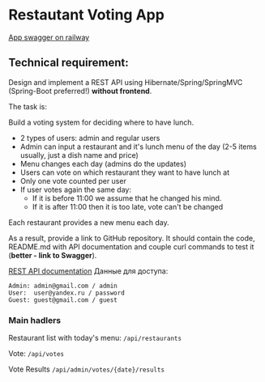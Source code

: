 # Restautant Voting App

[//]: # ()

[//]: # ([App on heroku]&#40;https://eptitsyn-topjava.herokuapp.com/&#41;)
[App swagger on railway](https://topjava-project-restvoteservice-production.up.railway.app/)

## Technical requirement:

Design and implement a REST API using Hibernate/Spring/SpringMVC (Spring-Boot preferred!) **without frontend**.

The task is:

Build a voting system for deciding where to have lunch.

* 2 types of users: admin and regular users
* Admin can input a restaurant and it's lunch menu of the day (2-5 items usually, just a dish name and price)
* Menu changes each day (admins do the updates)
* Users can vote on which restaurant they want to have lunch at
* Only one vote counted per user
* If user votes again the same day:
    - If it is before 11:00 we assume that he changed his mind.
    - If it is after 11:00 then it is too late, vote can't be changed

Each restaurant provides a new menu each day.

As a result, provide a link to GitHub repository. It should contain the code, README.md with API documentation and
couple curl commands to test it (**better - link to Swagger**).

[REST API documentation](https://eptitsyn.stoplight.io/docs/restvote/)
Данные для доступа:

```
Admin: admin@gmail.com / admin
User:  user@yandex.ru / password
Guest: guest@gmail.com / guest
```

### Main hadlers

Restaurant list with today's menu: ```/api/restaurants```

Vote: ```/api/votes```

Vote Results ```/api/admin/votes/{date}/results```

[//]: # (### Other handlers)

[//]: # ()

[//]: # (//TBD)
